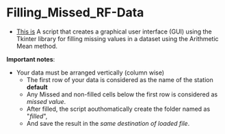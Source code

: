 # Filling_Missed_RF-Data


- [This is](./Arithmetic_Mean.py) A script that creates a graphical user interface (GUI) using the Tkinter library for filling missing values in a dataset using the Arithmetic Mean method.

**Important notes**:
- Your data must be arranged vertically (column wise)
    - The first row of your data is considered as the name of the station **default**
    - Any Missed and non-filled cells below the first row is considered as *missed value*.
    - After filled, the script aouthomatically create the folder named as "*filled*",
    - And save the result in the *same destination of loaded file*.
